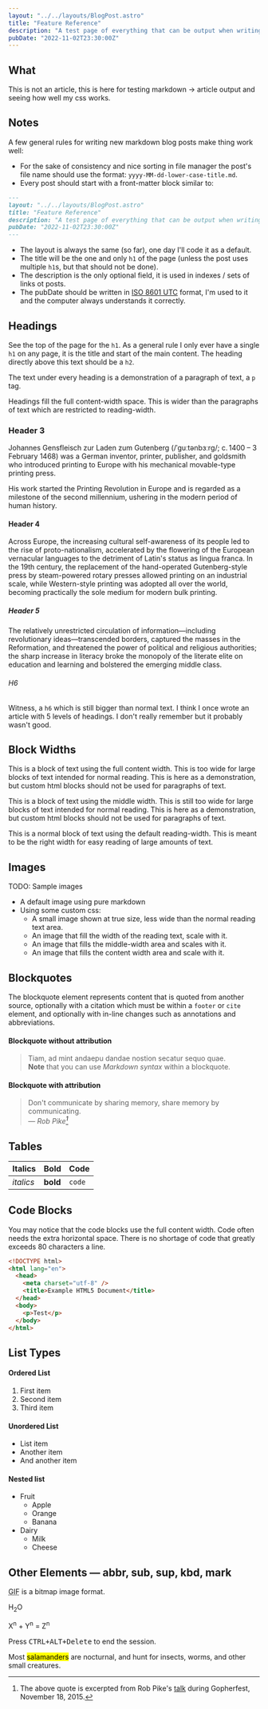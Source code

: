 ```yaml
---
layout: "../../layouts/BlogPost.astro"
title: "Feature Reference"
description: "A test page of everything that can be output when writing pages for this website in markdown."
pubDate: "2022-11-02T23:30:00Z"
---
```


## What

This is not an article, this is here for testing markdown -> article output and seeing how well my css works.

## Notes

A few general rules for writing new markdown blog posts make thing work well:

- For the sake of consistency and nice sorting in file manager the post's file name should use the format: `yyyy-MM-dd-lower-case-title.md`.
- Every post should start with a front-matter block similar to:

```md
---
layout: "../../layouts/BlogPost.astro"
title: "Feature Reference"
description: "A test page of everything that can be output when writing pages for this website in markdown."
pubDate: "2022-11-02T23:30:00Z"
---
```
- The layout is always the same (so far), one day I'll code it as a default.
- The title will be the one and only `h1` of the page (unless the post uses multiple `h1`s, but that should not be done).
- The description is the only optional field, it is used in indexes / sets of links ot posts.
- The pubDate should be written in [ISO 8601 UTC](https://en.wikipedia.org/wiki/ISO_8601) format, I'm used to it and the computer always understands it correctly.


## Headings

See the top of the page for the `h1`. As a general rule I only ever have a single `h1` on any page, it is the title and start of the main content. 
The heading directly above this text should be a `h2`.

The text under every heading is a demonstration of a paragraph of text, a `p` tag.

Headings fill the full content-width space. 
This is wider than the paragraphs of text which are restricted to reading-width.

### Header 3

Johannes Gensfleisch zur Laden zum Gutenberg (/ˈɡuːtənbɜːrɡ/; c. 1400 – 3 February 1468) was a German inventor, printer, publisher, and goldsmith who introduced printing to Europe with his mechanical movable-type printing press. 

His work started the Printing Revolution in Europe and is regarded as a milestone of the second millennium, ushering in the modern period of human history.

#### Header 4

Across Europe, the increasing cultural self-awareness of its people led to the rise of proto-nationalism, accelerated by the flowering of the European vernacular languages to the detriment of Latin's status as lingua franca. In the 19th century, the replacement of the hand-operated Gutenberg-style press by steam-powered rotary presses allowed printing on an industrial scale, while Western-style printing was adopted all over the world, becoming practically the sole medium for modern bulk printing.

##### Header 5

The relatively unrestricted circulation of information—including revolutionary ideas—transcended borders, captured the masses in the Reformation, and threatened the power of political and religious authorities; the sharp increase in literacy broke the monopoly of the literate elite on education and learning and bolstered the emerging middle class.

###### H6

Witness, a `h6` which is still bigger than normal text. I think I once wrote an article with 5 levels of headings. I don't really remember but it probably wasn't good.

## Block Widths

<p class="content-width"> This is a block of text using the full content width. This is too wide for large blocks of text intended for normal reading. This is here as a demonstration, but custom html blocks should not be used for paragraphs of text.</p>

<p class="middle-width"> This is a block of text using the middle width. This is still too wide for large blocks of text intended for normal reading. This is here as a demonstration, but custom html blocks should not be used for paragraphs of text.</p>

This is a normal block of text using the default reading-width.
This is meant to be the right width for easy reading of large amounts of text.

## Images

TODO: Sample images

- A default image using pure markdown
- Using some custom css:
  - A small image shown at true size, less wide than the normal reading text area.
  - An image that fill the width of the reading text, scale with it.
  - An image that fills the middle-width area and scales with it.
  - An image that fills the content width area and scale with it.

## Blockquotes

The blockquote element represents content that is quoted from another source, optionally with a citation which must be within a `footer` or `cite` element, and optionally with in-line changes such as annotations and abbreviations.

#### Blockquote without attribution

> Tiam, ad mint andaepu dandae nostion secatur sequo quae.  
> **Note** that you can use _Markdown syntax_ within a blockquote.

#### Blockquote with attribution

> Don't communicate by sharing memory, share memory by communicating.<br>
> — <cite>Rob Pike[^1]</cite>

[^1]: The above quote is excerpted from Rob Pike's [talk](https://www.youtube.com/watch?v=PAAkCSZUG1c) during Gopherfest, November 18, 2015.

## Tables

| Italics   | Bold     | Code   |
| --------- | -------- | ------ |
| _italics_ | **bold** | `code` |

## Code Blocks

You may notice that the code blocks use the full content width.
Code often needs the extra horizontal space.
There is no shortage of code that greatly exceeds 80 characters a line. 

```html
<!DOCTYPE html>
<html lang="en">
  <head>
    <meta charset="utf-8" />
    <title>Example HTML5 Document</title>
  </head>
  <body>
    <p>Test</p>
  </body>
</html>
```

## List Types

#### Ordered List

1. First item
2. Second item
3. Third item

#### Unordered List

- List item
- Another item
- And another item

#### Nested list

- Fruit
  - Apple
  - Orange
  - Banana
- Dairy
  - Milk
  - Cheese

## Other Elements — abbr, sub, sup, kbd, mark

<abbr title="Graphics Interchange Format">GIF</abbr> is a bitmap image format.

H<sub>2</sub>O

X<sup>n</sup> + Y<sup>n</sup> = Z<sup>n</sup>

Press <kbd><kbd>CTRL</kbd>+<kbd>ALT</kbd>+<kbd>Delete</kbd></kbd> to end the session.

Most <mark>salamanders</mark> are nocturnal, and hunt for insects, worms, and other small creatures.
